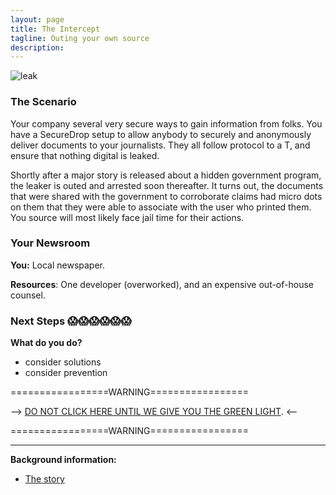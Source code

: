 ```yaml
---
layout: page
title: The Intercept
tagline: Outing your own source
description:
---
```



![leak](https://media.giphy.com/media/JGunlb6LbQlz2/giphy.gif)

### The Scenario

Your company several very secure ways to gain information from folks. You have a SecureDrop setup to allow anybody to securely and anonymously deliver documents to your journalists. They all follow protocol to a T, and ensure that nothing digital is leaked.

Shortly after a major story is released about a hidden government program, the leaker is outed and arrested soon thereafter. It turns out, the documents that were shared with the government to corroborate claims had micro dots on them that they were able to associate with the user who printed them. You source will most likely face jail time for their actions.


### Your Newsroom

**You:** Local newspaper.

**Resources**:  One developer (overworked), and an expensive out-of-house counsel.

### Next Steps 😱😱😱😱😱😱

**What do you do?**
 + consider solutions
 + consider prevention


=================WARNING=================

--> [DO NOT CLICK HERE UNTIL WE GIVE YOU THE GREEN LIGHT](./additional/LINKLINK.html). <--

=================WARNING=================

---

**Background information:**

* [The story](http://blog.erratasec.com/2017/06/how-intercept-outed-reality-winner.html#.WW1SH9PytE4)
